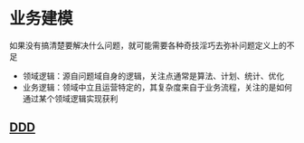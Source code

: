 # 业务建模

如果没有搞清楚要解决什么问题，就可能需要各种奇技淫巧去弥补问题定义上的不足

- 领域逻辑：源自问题域自身的逻辑，关注点通常是算法、计划、统计、优化
- 业务逻辑：领域中立且运营特定的，其复杂度来自于业务流程，关注的是如何通过某个领域逻辑实现获利

## [DDD](/软件工程/领域驱动设计.md)
